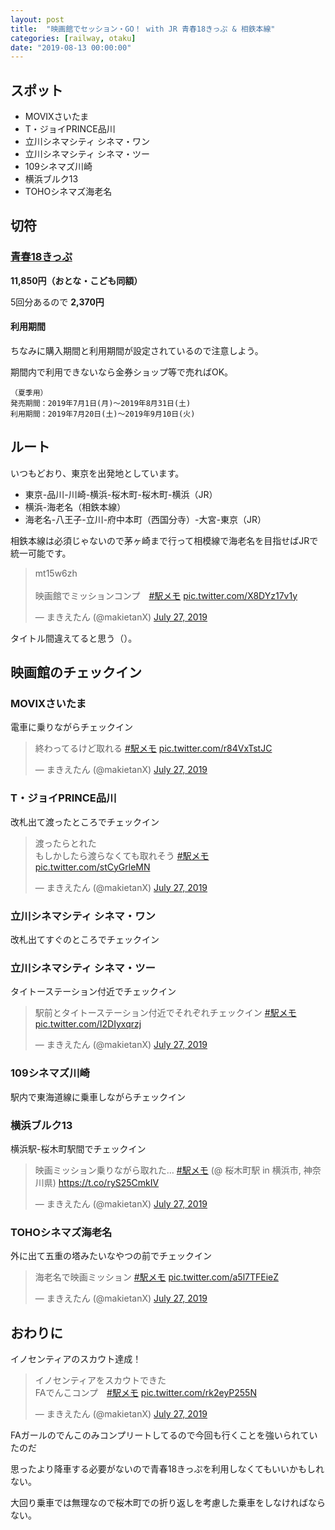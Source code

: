 ```yaml
---
layout: post
title:  "映画館でセッション・GO！ with JR 青春18きっぷ & 相鉄本線"
categories: [railway, otaku]
date: "2019-08-13 00:00:00"
---
```


## スポット

- MOVIXさいたま
- T・ジョイPRINCE品川
- 立川シネマシティ シネマ・ワン
- 立川シネマシティ シネマ・ツー
- 109シネマズ川崎
- 横浜ブルク13
- TOHOシネマズ海老名

## 切符

### [青春18きっぷ](https://railway.jr-central.co.jp/tickets/youth18-ticket/)

**11,850円（おとな・こども同額）**

5回分あるので **2,370円**

#### 利用期間

ちなみに購入期間と利用期間が設定されているので注意しよう。

期間内で利用できないなら金券ショップ等で売ればOK。

```
（夏季用）
発売期間：2019年7月1日(月)～2019年8月31日(土)
利用期間：2019年7月20日(土)～2019年9月10日(火)
```

## ルート

いつもどおり、東京を出発地としています。

- 東京-品川-川崎-横浜-桜木町-桜木町-横浜（JR）
- 横浜-海老名（相鉄本線）
- 海老名-八王子-立川-府中本町（西国分寺）-大宮-東京（JR）

相鉄本線は必須じゃないので茅ヶ崎まで行って相模線で海老名を目指せばJRで統一可能です。

<blockquote class="twitter-tweet"><p lang="ja" dir="ltr">mt15w6zh<br><br>映画館でミッションコンプ　<a href="https://twitter.com/hashtag/%E9%A7%85%E3%83%A1%E3%83%A2?src=hash&amp;ref_src=twsrc%5Etfw">#駅メモ</a> <a href="https://t.co/X8DYz17v1y">pic.twitter.com/X8DYz17v1y</a></p>&mdash; まきえたん (@makietanX) <a href="https://twitter.com/makietanX/status/1155154076780253185?ref_src=twsrc%5Etfw">July 27, 2019</a></blockquote> <script async src="https://platform.twitter.com/widgets.js" charset="utf-8"></script>

タイトル間違えてると思う（）。

## 映画館のチェックイン

### MOVIXさいたま

電車に乗りながらチェックイン

<blockquote class="twitter-tweet"><p lang="ja" dir="ltr">終わってるけど取れる <a href="https://twitter.com/hashtag/%E9%A7%85%E3%83%A1%E3%83%A2?src=hash&amp;ref_src=twsrc%5Etfw">#駅メモ</a> <a href="https://t.co/r84VxTstJC">pic.twitter.com/r84VxTstJC</a></p>&mdash; まきえたん (@makietanX) <a href="https://twitter.com/makietanX/status/1155091732784021507?ref_src=twsrc%5Etfw">July 27, 2019</a></blockquote> <script async src="https://platform.twitter.com/widgets.js" charset="utf-8"></script>

### T・ジョイPRINCE品川

改札出て渡ったところでチェックイン

<blockquote class="twitter-tweet"><p lang="ja" dir="ltr">渡ったらとれた <br>もしかしたら渡らなくても取れそう <a href="https://twitter.com/hashtag/%E9%A7%85%E3%83%A1%E3%83%A2?src=hash&amp;ref_src=twsrc%5Etfw">#駅メモ</a> <a href="https://t.co/stCyGrleMN">pic.twitter.com/stCyGrleMN</a></p>&mdash; まきえたん (@makietanX) <a href="https://twitter.com/makietanX/status/1155020230613037056?ref_src=twsrc%5Etfw">July 27, 2019</a></blockquote> <script async src="https://platform.twitter.com/widgets.js" charset="utf-8"></script>

### 立川シネマシティ シネマ・ワン

改札出てすぐのところでチェックイン

### 立川シネマシティ シネマ・ツー

タイトーステーション付近でチェックイン

<blockquote class="twitter-tweet"><p lang="ja" dir="ltr">駅前とタイトーステーション付近でそれぞれチェックイン <a href="https://twitter.com/hashtag/%E9%A7%85%E3%83%A1%E3%83%A2?src=hash&amp;ref_src=twsrc%5Etfw">#駅メモ</a> <a href="https://t.co/I2DIyxqrzj">pic.twitter.com/I2DIyxqrzj</a></p>&mdash; まきえたん (@makietanX) <a href="https://twitter.com/makietanX/status/1155069732980027398?ref_src=twsrc%5Etfw">July 27, 2019</a></blockquote> <script async src="https://platform.twitter.com/widgets.js" charset="utf-8"></script>

### 109シネマズ川崎

駅内で東海道線に乗車しながらチェックイン

### 横浜ブルク13

横浜駅-桜木町駅間でチェックイン

<blockquote class="twitter-tweet"><p lang="ja" dir="ltr">映画ミッション乗りながら取れた… <a href="https://twitter.com/hashtag/%E9%A7%85%E3%83%A1%E3%83%A2?src=hash&amp;ref_src=twsrc%5Etfw">#駅メモ</a> (@ 桜木町駅 in 横浜市, 神奈川県) <a href="https://t.co/ryS25CmkIV">https://t.co/ryS25CmkIV</a></p>&mdash; まきえたん (@makietanX) <a href="https://twitter.com/makietanX/status/1155030802490679296?ref_src=twsrc%5Etfw">July 27, 2019</a></blockquote> <script async src="https://platform.twitter.com/widgets.js" charset="utf-8"></script>

### TOHOシネマズ海老名

外に出て五重の塔みたいなやつの前でチェックイン

<blockquote class="twitter-tweet"><p lang="ja" dir="ltr">海老名で映画ミッション <a href="https://twitter.com/hashtag/%E9%A7%85%E3%83%A1%E3%83%A2?src=hash&amp;ref_src=twsrc%5Etfw">#駅メモ</a> <a href="https://t.co/a5l7TFEieZ">pic.twitter.com/a5l7TFEieZ</a></p>&mdash; まきえたん (@makietanX) <a href="https://twitter.com/makietanX/status/1155046063603982336?ref_src=twsrc%5Etfw">July 27, 2019</a></blockquote> <script async src="https://platform.twitter.com/widgets.js" charset="utf-8"></script>

## おわりに

イノセンティアのスカウト達成！

<blockquote class="twitter-tweet"><p lang="ja" dir="ltr">イノセンティアをスカウトできた<br>FAでんこコンプ　<a href="https://twitter.com/hashtag/%E9%A7%85%E3%83%A1%E3%83%A2?src=hash&amp;ref_src=twsrc%5Etfw">#駅メモ</a> <a href="https://t.co/rk2eyP255N">pic.twitter.com/rk2eyP255N</a></p>&mdash; まきえたん (@makietanX) <a href="https://twitter.com/makietanX/status/1155083073270079488?ref_src=twsrc%5Etfw">July 27, 2019</a></blockquote> <script async src="https://platform.twitter.com/widgets.js" charset="utf-8"></script>

FAガールのでんこのみコンプリートしてるので今回も行くことを強いられていたのだ

思ったより降車する必要がないので青春18きっぷを利用しなくてもいいかもしれない。

大回り乗車では無理なので桜木町での折り返しを考慮した乗車をしなければならない。

